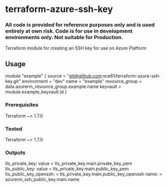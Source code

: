 # terraform-azure-ssh-key
### All code is provided for reference purposes only and is used entirely at own risk. Code is for use in development environments only. Not suitable for Production. 


Terraform module for creating an SSH key for use on Azure Platform  


## Usage

module "example" {
  source = "git@github.com:sce81/terraform-azure-ssh-key.git"
  environment    = "dev"
  name           = "example"
  resource_group = data.azurerm_resource_group.example.name
  keyvault       = module.example_keyvault.id
}


### Prerequisites

Terraform ~> 1.7.0  

### Tested

Terraform ~> 1.7.0  

### Outputs

tls_private_key: value  = tls_private_key.main.private_key_pem 
tls_public_key: value   = tls_private_key.main.public_key_pem
tls_public_key_openssh: = tls_private_key.main.public_key_openssh
name:                   = azurerm_ssh_public_key.main.name